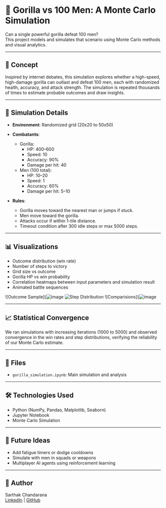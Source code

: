 # 🦍 Gorilla vs 100 Men: A Monte Carlo Simulation

Can a single powerful gorilla defeat 100 men?  
This project models and simulates that scenario using Monte Carlo methods and visual analytics.

---

## 🧠 Concept

Inspired by internet debates, this simulation explores whether a high-speed, high-damage gorilla can outlast and defeat 100 men, each with randomized health, accuracy, and attack strength. The simulation is repeated thousands of times to estimate probable outcomes and draw insights.

---

## 🔬 Simulation Details

- **Environment**: Randomized grid (20x20 to 50x50)
- **Combatants**:
  - Gorilla:
    - HP: 400–600
    - Speed: 10
    - Accuracy: 90%
    - Damage per hit: 40
  - Men (100 total):
    - HP: 10–20
    - Speed: 1
    - Accuracy: 60%
    - Damage per hit: 5–10

- **Rules**:
  - Gorilla moves toward the nearest man or jumps if stuck.
  - Men move toward the gorilla.
  - Attacks occur if within 1-tile distance.
  - Timeout condition after 300 idle steps or max 5000 steps.

---

## 📊 Visualizations

- Outcome distribution (win rate)
- Number of steps to victory
- Grid size vs outcome
- Gorilla HP vs win probability
- Correlation heatmaps between input parameters and simulation result
- Animated battle sequences

![Outcome Sample](![image](https://github.com/user-attachments/assets/796cc1cf-abb8-461c-87b5-7d07f5103394)
![Step Distribution](![image](https://github.com/user-attachments/assets/3f903515-6a71-4163-a1ec-be925efa90b0)
)
![Comparisions](![image](https://github.com/user-attachments/assets/6ccc0d57-c6b9-4e22-9a9b-43f748cc48ba)

---

## 📈 Statistical Convergence

We ran simulations with increasing iterations (1000 to 5000) and observed convergence in the win rates and step distributions, verifying the reliability of our Monte Carlo estimate.

---

## 📂 Files

- `gorilla_simulation.ipynb`: Main simulation and analysis

---

## 🛠️ Technologies Used

- Python (NumPy, Pandas, Matplotlib, Seaborn)
- Jupyter Notebook
- Monte Carlo Simulation

---

## 📌 Future Ideas

- Add fatigue timers or dodge cooldowns
- Simulate with men in squads or weapons
- Multiplayer AI agents using reinforcement learning

---

## 🤖 Author

Sarthak Chandarana  
[LinkedIn](https://www.linkedin.com/in/sarthak-chandarana) | [GitHub](https://github.com/sarthakchandarana)
